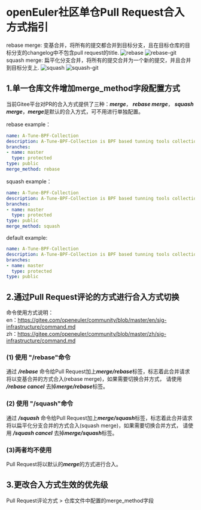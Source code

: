 # openEuler社区单仓Pull Request合入方式指引
rebase merge: 变基合并，将所有的提交都合并到目标分支，且在目标仓库的目标分支的changelog中不包含pull request的title.
![rebase](https://github.com/wanghao75/testjob/blob/master/rebase.png)
![rebase-git](https://github.com/wanghao75/testjob/blob/master/rebase-git.png)
squash merge: 扁平化分支合并，将所有的提交合并为一个新的提交，并且合并到目标分支上.
![squash](https://github.com/wanghao75/testjob/blob/master/squash.png)
![squash-git](https://github.com/wanghao75/testjob/blob/master/squash-git.png)
## 1.单一仓库文件增加merge_method字段配置方式
当前Gitee平台对PR的合入方式提供了三种：***merge***， ***rebase merge***， ***squash merge***，***merge***是默认的合入方式，可不用进行单独配置。

rebase example：
```yaml
name: A-Tune-BPF-Collection
description: A-Tune-BPF-Collection is BPF based tunning tools collection
branches:
- name: master
  type: protected
type: public
merge_method: rebase
```

squash example：
```yaml
name: A-Tune-BPF-Collection
description: A-Tune-BPF-Collection is BPF based tunning tools collection
branches:
- name: master
  type: protected
type: public
merge_method: squash
```

default example:
```yaml
name: A-Tune-BPF-Collection
description: A-Tune-BPF-Collection is BPF based tunning tools collection
branches:
- name: master
  type: protected
type: public
```

## 2.通过Pull Request评论的方式进行合入方式切换
命令使用方式说明：
<br>
en：https://gitee.com/openeuler/community/blob/master/en/sig-infrastructure/command.md
<br>
zh：https://gitee.com/openeuler/community/blob/master/zh/sig-infrastructure/command.md
### (1) 使用 "/rebase"命令
通过 ***/rebase*** 命令给Pull Request加上***merge/rebase***标签，标志着此合并请求将以变基合并的方式合入(rebase merge)，如果需要切换合并方式，
请使用 ***/rebase cancel*** 去掉***merge/rebase***标签。
### (2) 使用 "/squash"命令
通过 ***/squash*** 命令给Pull Request加上***merge/squash***标签，标志着此合并请求将以扁平化分支合并的方式合入(squash merge)，如果需要切换合并方式，
请使用 ***/squash cancel*** 去掉***merge/squash***标签。
### (3)两者均不使用
Pull Request将以默认的***merge***的方式进行合入。

## 3.更改合入方式生效的优先级
Pull Request评论方式 > 仓库文件中配置的merge_method字段
